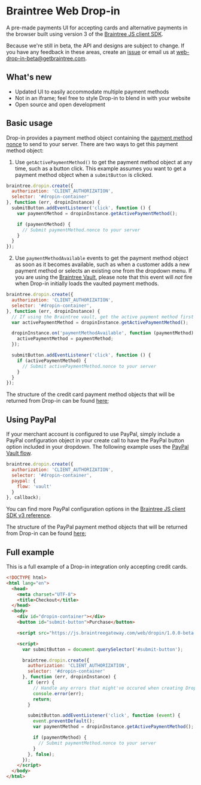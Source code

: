 # Braintree Web Drop-in

A pre-made payments UI for accepting cards and alternative payments in the browser built using version 3 of the [Braintree JS client SDK](https://github.com/braintree/braintree-web).

Because we're still in beta, the API and designs are subject to change. If you have any feedback in these areas, create an [issue](https://github.com/braintree/braintree-web-drop-in/issues) or email us at [web-drop-in-beta@getbraintree.com](mailto:web-drop-in-beta@getbraintree.com).

## What's new

- Updated UI to easily accommodate multiple payment methods
- Not in an iframe; feel free to style Drop-in to blend in with your website
- Open source and open development

## Basic usage

Drop-in provides a payment method object containing the [payment method nonce](https://developers.braintreepayments.com/start/overview#payment-method-nonce) to send to your server. There are two ways to get this payment method object:

1. Use `getActivePaymentMethod()` to get the payment method object at any time, such as a button click. This example assumes you want to get a payment method object when a `submitButton` is clicked.

```js
braintree.dropin.create({
  authorization: 'CLIENT_AUTHORIZATION',
  selector: '#dropin-container'
}, function (err, dropinInstance) {
  submitButton.addEventListener('click', function () {
    var paymentMethod = dropinInstance.getActivePaymentMethod();

    if (paymentMethod) {
      // Submit paymentMethod.nonce to your server
    }
  }
});
```

2. Use `paymentMethodAvailable` events to get the payment method object as soon as it becomes available, such as when a customer adds a new payment method or selects an existing one from the dropdown menu. If you are using the [Braintree Vault](https://articles.braintreepayments.com/control-panel/vault/overview), please note that this event will _not_ fire when Drop-in initially loads the vaulted payment methods.

```js
braintree.dropin.create({
  authorization: 'CLIENT_AUTHORIZATION',
  selector: '#dropin-container',
}, function (err, dropinInstance) {
  // If using the Braintree vault, get the active payment method first
  var activePaymentMethod = dropinInstance.getActivePaymentMethod();

  dropinInstance.on('paymentMethodAvailable', function (paymentMethod) {
    activePaymentMethod = paymentMethod;
  });

  submitButton.addEventListener('click', function () {
    if (activePaymentMethod) {
      // Submit activePaymentMethod.nonce to your server
    }
  }
});
```

The structure of the credit card payment method objects that will be returned from Drop-in can be found [here](http://braintree.github.io/braintree-web/current/HostedFields.html#~tokenizePayload);

## Using PayPal

If your merchant account is configured to use PayPal, simply include a PayPal configuration object in your create call to have the PayPal button option included in your dropdown. The following example uses the [PayPal Vault flow](https://developers.braintreepayments.com/guides/paypal/vault/javascript/v3).

```js
braintree.dropin.create({
  authorization: 'CLIENT_AUTHORIZATION',
  selector: '#dropin-container',
  paypal: {
    flow: 'vault'
  }
}, callback);
```

You can find more PayPal configuration options in the [Braintree JS client SDK v3 reference](https://braintree.github.io/braintree-web/current/PayPal.html#tokenize).

The structure of the PayPal payment method objects that will be returned from Drop-in can be found [here](http://braintree.github.io/braintree-web/current/PayPal.html#~tokenizeReturn);

## Full example

This is a full example of a Drop-in integration only accepting credit cards.

 ```html
 <!DOCTYPE html>
 <html lang="en">
   <head>
     <meta charset="UTF-8">
     <title>Checkout</title>
   </head>
   <body>
     <div id="dropin-container"></div>
     <button id="submit-button">Purchase</button>

     <script src="https://js.braintreegateway.com/web/dropin/1.0.0-beta.1/js/dropin.min.js"></script>

     <script>
       var submitButton = document.querySelector('#submit-button');

       braintree.dropin.create({
         authorization: 'CLIENT_AUTHORIZATION',
         selector: '#dropin-container'
       }, function (err, dropinInstance) {
         if (err) {
           // Handle any errors that might've occured when creating Drop-in
           console.error(err);
           return;
         }

         submitButton.addEventListener('click', function (event) {
           event.preventDefault();
           var paymentMethod = dropinInstance.getActivePaymentMethod();

           if (paymentMethod) {
             // Submit paymentMethod.nonce to your server
           }
         }, false);
       });
     </script>
   </body>
 </html>
 ```
